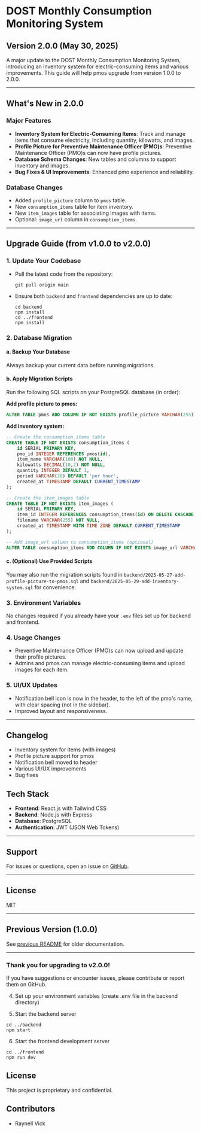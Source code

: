 # DOST Monthly Consumption Monitoring System

## Version 2.0.0 (May 30, 2025)

A major update to the DOST Monthly Consumption Monitoring System, introducing an inventory system for electric-consuming items and various improvements. This guide will help pmos upgrade from version 1.0.0 to 2.0.0.

---

## What's New in 2.0.0

### Major Features
- **Inventory System for Electric-Consuming Items**: Track and manage items that consume electricity, including quantity, kilowatts, and images.
- **Profile Picture for Preventive Maintenance Officer (PMO)s**: Preventive Maintenance Officer (PMO)s can now have profile pictures.
- **Database Schema Changes**: New tables and columns to support inventory and images.
- **Bug Fixes & UI Improvements**: Enhanced pmo experience and reliability.

### Database Changes
- Added `profile_picture` column to `pmos` table.
- New `consumption_items` table for item inventory.
- New `item_images` table for associating images with items.
- Optional: `image_url` column in `consumption_items`.

---

## Upgrade Guide (from v1.0.0 to v2.0.0)

### 1. Update Your Codebase
- Pull the latest code from the repository:
  ```
  git pull origin main
  ```
- Ensure both `backend` and `frontend` dependencies are up to date:
  ```
  cd backend
  npm install
  cd ../frontend
  npm install
  ```

### 2. Database Migration
#### a. Backup Your Database
Always backup your current data before running migrations.

#### b. Apply Migration Scripts
Run the following SQL scripts on your PostgreSQL database (in order):

**Add profile picture to pmos:**
```sql
ALTER TABLE pmos ADD COLUMN IF NOT EXISTS profile_picture VARCHAR(255) NOT NULL DEFAULT 'default-profile.jpg';
```

**Add inventory system:**
```sql
-- Create the consumption_items table
CREATE TABLE IF NOT EXISTS consumption_items (
    id SERIAL PRIMARY KEY,
    pmo_id INTEGER REFERENCES pmos(id),
    item_name VARCHAR(100) NOT NULL,
    kilowatts DECIMAL(10,2) NOT NULL,
    quantity INTEGER DEFAULT 1,
    period VARCHAR(20) DEFAULT 'per hour',
    created_at TIMESTAMP DEFAULT CURRENT_TIMESTAMP
);

-- Create the item_images table
CREATE TABLE IF NOT EXISTS item_images (
    id SERIAL PRIMARY KEY,
    item_id INTEGER REFERENCES consumption_items(id) ON DELETE CASCADE,
    filename VARCHAR(255) NOT NULL,
    created_at TIMESTAMP WITH TIME ZONE DEFAULT CURRENT_TIMESTAMP
);

-- Add image_url column to consumption_items (optional)
ALTER TABLE consumption_items ADD COLUMN IF NOT EXISTS image_url VARCHAR(255);
```

#### c. (Optional) Use Provided Scripts
You may also run the migration scripts found in `backend/2025-05-27-add-profile-picture-to-pmos.sql` and `backend/2025-05-29-add-inventory-system.sql` for convenience.

### 3. Environment Variables
No changes required if you already have your `.env` files set up for backend and frontend.

### 4. Usage Changes
- Preventive Maintenance Officer (PMO)s can now upload and update their profile pictures.
- Admins and pmos can manage electric-consuming items and upload images for each item.

### 5. UI/UX Updates
- Notification bell icon is now in the header, to the left of the pmo's name, with clear spacing (not in the sidebar).
- Improved layout and responsiveness.

---

## Changelog
- Inventory system for items (with images)
- Profile picture support for pmos
- Notification bell moved to header
- Various UI/UX improvements
- Bug fixes

## Tech Stack
- **Frontend**: React.js with Tailwind CSS
- **Backend**: Node.js with Express
- **Database**: PostgreSQL
- **Authentication**: JWT (JSON Web Tokens)

---

## Support
For issues or questions, open an issue on [GitHub](https://github.com/rynllvck5/dostMontlyConsumptionMonitoring).

---

## License
MIT

---

## Previous Version (1.0.0)
See [previous README](https://github.com/rynllvck5/dostMontlyConsumptionMonitoring/tree/v1.0.0) for older documentation.

---

### Thank you for upgrading to v2.0.0!
If you have suggestions or encounter issues, please contribute or report them on GitHub.

4. Set up your environment variables (create .env file in the backend directory)

5. Start the backend server
```
cd ../backend
npm start
```

6. Start the frontend development server
```
cd ../frontend
npm run dev
```

## License

This project is proprietary and confidential.

## Contributors

- Raynell Vick 